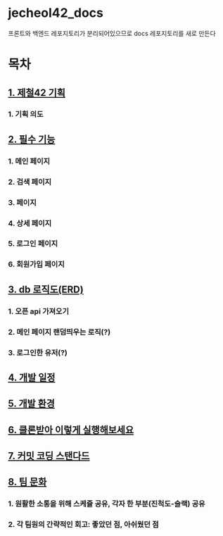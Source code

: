 # jecheol42_docs
프론트와 백엔드 레포지토리가 분리되어있으므로 docs 레포지토리를 새로 만든다

# 목차
## [1. 제철42 기획](https://github.com/GwaChaePah/jecheol42_docs/wiki/%EC%A0%9C%EC%B2%A042-%EA%B8%B0%ED%9A%8D)
### 1. 기획 의도
## [2. 필수 기능](https://github.com/GwaChaePah/jecheol42_docs/wiki/2.-%ED%8E%98%EC%9D%B4%EC%A7%80%EB%B3%84-%EA%B8%B0%EB%8A%A5)
### 1. 메인 페이지
### 2. 검색 페이지
### 3.  페이지
### 4. 상세 페이지
### 5. 로그인 페이지
### 6. 회원가입 페이지
## [3. db 로직도(ERD)](https://github.com/GwaChaePah/jecheol42_docs/wiki/db-%EB%A1%9C%EC%A7%81%EB%8F%84(ERD))
### 1. 오픈 api 가져오기
### 2. 메인 페이지 랜덤띄우는 로직(?)
### 3. 로그인한 유저(?)
## [4. 개발 일정](https://github.com/GwaChaePah/jecheol42_docs/wiki/%EA%B0%9C%EB%B0%9C-%EC%9D%BC%EC%A0%95)
## [5. 개발 환경](https://github.com/GwaChaePah/jecheol42_docs/wiki/%EA%B0%9C%EB%B0%9C-%ED%99%98%EA%B2%BD)
## [6. 클론받아 이렇게 실행해보세요](https://github.com/GwaChaePah/jecheol42_docs/wiki/6.-%ED%81%B4%EB%A1%A0-%EB%B0%9B%EC%95%84-%EC%9D%B4%EB%A0%87%EA%B2%8C-%EC%8B%A4%ED%96%89%ED%95%B4%EB%B3%B4%EC%84%B8%EC%9A%94)
## [7. 커밋 코딩 스탠다드](https://github.com/GwaChaePah/jecheol42_docs/wiki/7.-%EC%BB%A4%EB%B0%8B-%EC%BD%94%EB%94%A9-%EC%8A%A4%ED%83%A0%EB%8B%A4%EB%93%9C)
## [8. 팀 문화](https://github.com/GwaChaePah/jecheol42_docs/wiki/8.-%ED%8C%80%EB%AC%B8%ED%99%94)
### 1. 원활한 소통을 위해 스케쥴 공유, 각자 한 부분(진척도-슬랙) 공유
### 2. 각 팀원의 간략적인 회고: 좋았던 점, 아쉬웠던 점

